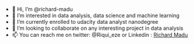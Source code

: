 - 👋 Hi, I’m @richard-madu
- 👀 I’m interested in data analysis, data science and machine learning
- 🌱 I’m currently enrolled to udacity data analyst nanodegree
- 💞️ I’m looking to collaborate on any interesting project in data analysis
- 📫 You can reach me on twitter: @Riqui_eze or Linkedin : [Richard Madu](https://www.linkedin.com/in/richard-madu-9b1953176/)

<!---
richard-madu/richard-madu is a ✨ special ✨ repository because its `README.md` (this file) appears on your GitHub profile.
You can click the Preview link to take a look at your changes.
--->
